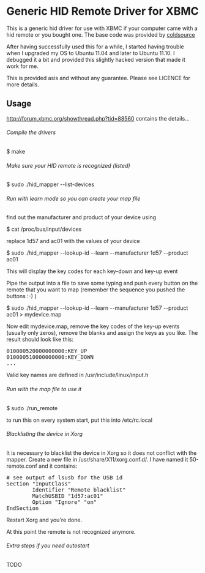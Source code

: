 Generic HID Remote Driver for XBMC
==================================

This is a generic hid driver for use with XBMC if your computer came with
a hid remote or you bought one. The base code was provided by [coldsource](http://forum.xbmc.org/member.php?u=80895)

After having successfully used this for a while, I started having trouble
when I upgraded my OS to Ubuntu 11.04 and later to Ubuntu 11.10. I debugged
it a bit and provided this slightly hacked version that made it work for me.

This is provided asis and without any guarantee. Please see LICENCE for more
details.


Usage
-----

http://forum.xbmc.org/showthread.php?tid=88560 contains the details...

###### Compile the drivers
$ make

###### Make sure your HID remote is recognized (listed)
$ sudo ./hid_mapper --list-devices

###### Run with learn mode so you can create your map file
find out the manufacturer and product of your device using

$ cat /proc/bus/input/devices

replace 1d57 and ac01 with the values of your device

$ sudo ./hid_mapper --lookup-id --learn --manufacturer 1d57 --product ac01

This will display the key codes for each key-down and key-up event 

Pipe the output into a file to save some typing and push every button on the remote that you want to map
(remember the sequence you pushed the buttons :-) )

$ sudo ./hid_mapper --lookup-id --learn --manufacturer 1d57 --product ac01 > mydevice.map

Now edit mydevice.map, remove the key codes of the key-up events (usually only zeros), remove the blanks
and assign the keys as you like. The result should look like this:

<pre>
010000520000000000:KEY_UP  
010000510000000000:KEY_DOWN  
...
</pre>

Valid key names are defined in /usr/include/linux/input.h

###### Run with the map file to use it
$ sudo ./run_remote

to run this on every system start, put this into /etc/rc.local

###### Blacklisting the device in Xorg
It is necessary to blacklist the device in Xorg so it does not conflict with the mapper. 
Create a new file in /usr/share/X11/xorg.conf.d/. I have named it 50-remote.conf and it contains:

<pre>
# see output of lsusb for the USB id
Section "InputClass"
        Identifier "Remote blacklist"
        MatchUSBID "1d57:ac01"
        Option "Ignore" "on"
EndSection
</pre>

Restart Xorg and you're done.

At this point the remote is not recognized anymore.

###### Extra steps if you need autostart
TODO

